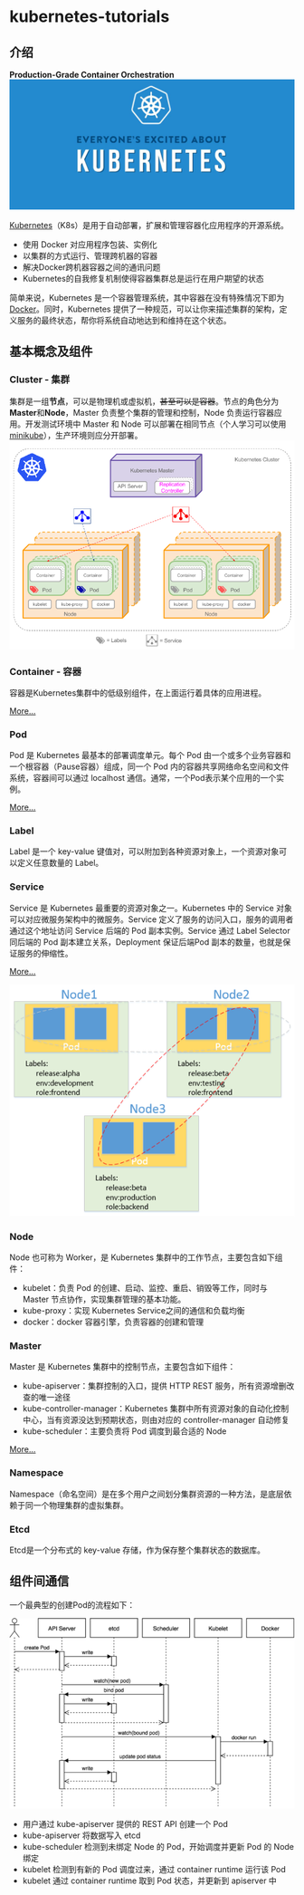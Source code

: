 # kubernetes-tutorials

## 介绍
**Production-Grade Container Orchestration**
![kubernetes](./pictures/kubernetes.jpg)

[Kubernetes](https://kubernetes.io/)（K8s）是用于自动部署，扩展和管理容器化应用程序的开源系统。

* 使用 Docker 对应用程序包装、实例化
* 以集群的方式运行、管理跨机器的容器
* 解决Docker跨机器容器之间的通讯问题
* Kubernetes的自我修复机制使得容器集群总是运行在用户期望的状态

简单来说，Kubernetes 是一个容器管理系统，其中容器在没有特殊情况下即为[Docker](https://www.docker.com/)。同时，Kubernetes 提供了一种规范，可以让你来描述集群的架构，定义服务的最终状态，帮你将系统自动地达到和维持在这个状态。

## 基本概念及组件
### Cluster - 集群
集群是一组**节点**，可以是物理机或虚拟机，<del>甚至可以是容器</del>。节点的角色分为**Master**和**Node**，Master 负责整个集群的管理和控制，Node 负责运行容器应用。开发测试环境中 Master 和 Node 可以部署在相同节点（个人学习可以使用 [minikube](https://kubernetes.io/docs/tasks/tools/install-minikube/)），生产环境则应分开部署。
![kubernetes-cluster](./pictures/kubernetes-cluster.png)

### Container - 容器
容器是Kubernetes集群中的低级别组件，在上面运行着具体的应用进程。

[More...](./components/docker.md)

### Pod
Pod 是 Kubernetes 最基本的部署调度单元。每个 Pod 由一个或多个业务容器和一个根容器（Pause容器）组成，同一个 Pod 内的容器共享网络命名空间和文件系统，容器间可以通过 localhost 通信。通常，一个Pod表示某个应用的一个实例。

[More...](./components/pod.md)

### Label
Label 是一个 key-value 键值对，可以附加到各种资源对象上，一个资源对象可以定义任意数量的 Label。

### Service
Service 是 Kubernetes 最重要的资源对象之一。Kubernetes 中的 Service 对象可以对应微服务架构中的微服务。Service 定义了服务的访问入口，服务的调用者通过这个地址访问 Service 后端的 Pod 副本实例。Service 通过 Label Selector 同后端的 Pod 副本建立关系，Deployment 保证后端Pod 副本的数量，也就是保证服务的伸缩性。

[More...](/.components/service.md)

![label](./pictures/label.png)

### Node
Node 也可称为 Worker，是 Kubernetes 集群中的工作节点，主要包含如下组件：

* kubelet：负责 Pod 的创建、启动、监控、重启、销毁等工作，同时与 Master 节点协作，实现集群管理的基本功能。
* kube-proxy：实现 Kubernetes Service之间的通信和负载均衡
*  docker：docker 容器引擎，负责容器的创建和管理

### Master
Master 是 Kubernetes 集群中的控制节点，主要包含如下组件：

* kube-apiserver：集群控制的入口，提供 HTTP REST 服务，所有资源增删改查的唯一途径
* kube-controller-manager：Kubernetes 集群中所有资源对象的自动化控制中心，当有资源没达到预期状态，则由对应的 controller-manager 自动修复
* kube-scheduler：主要负责将 Pod 调度到最合适的 Node

[More...](./components/node.md)

### Namespace
Namespace（命名空间）是在多个用户之间划分集群资源的一种方法，是底层依赖于同一个物理集群的虚拟集群。

### Etcd
Etcd是一个分布式的 key-value 存储，作为保存整个集群状态的数据库。

## 组件间通信
一个最典型的创建Pod的流程如下：

![k8s-pod-process](./pictures/k8s-pod-process.png)

* 用户通过 kube-apiserver 提供的 REST API 创建一个 Pod
* kube-apiserver 将数据写入 etcd
* kube-scheduler 检测到未绑定 Node 的 Pod，开始调度并更新 Pod 的 Node 绑定
* kubelet 检测到有新的 Pod 调度过来，通过 container runtime 运行该 Pod
* kubelet 通过 container runtime 取到 Pod 状态，并更新到 apiserver 中
















